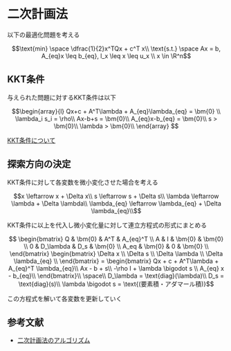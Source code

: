 # 二次計画法

以下の最適化問題を考える
```math
\text{min} \space \dfrac{1}{2}x^TQx + c^T x\\
\text{s.t.} \space Ax = b, A_{eq}x \leq b_{eq}, l_x \leq x \leq u_x \\
x \in \R^n
```

## KKT条件
与えられた問題に対するKKT条件は以下
```math
\begin{array}{l}
Qx+c + A^T\lambda + A_{eq}\lambda_{eq} = \bm{0} \\
\lambda_i s_i = \rho\\
Ax-b+s = \bm{0}\\
A_{eq}x-b_{eq} = \bm{0}\\
s > \bm{0}\\
\lambda > \bm{0}\\
\end{array}

```
[KKT条件について](./kkt_condition.md)

## 探索方向の決定
KKT条件に対して各変数を微小変化させた場合を考える
```math
x \leftarrow x + \Delta x\\
s \leftarrow s + \Delta s\\
\lambda \leftarrow \lambda + \Delta \lambda\\
\lambda_{eq} \leftarrow \lambda_{eq} + \Delta \lambda_{eq}\\
```

KKT条件に以上を代入し微小変化量に対して連立方程式の形式にまとめる
```math

\begin{bmatrix}
Q    & \bm{0}    & A^T    & A_{eq}^T \\
A    & I         & \bm{0} & \bm{0} \\
0    & D_\lambda & D_s    & \bm{0} \\
A_eq & \bm{0}    & 0      & \bm{0} \\
\end{bmatrix}

\begin{bmatrix}
\Delta x \\
\Delta s \\
\Delta \lambda \\
\Delta \lambda_{eq} \\
\end{bmatrix}

= 

\begin{bmatrix}
Qx + c + A^T\lambda + A_{eq}^T \lambda_{eq}\\
Ax - b + s\\
-\rho I + \lambda \bigodot s \\
A_{eq} x - b_{eq}\\
\end{bmatrix}\\
\space\\
D_\lambda = \text{diag}(\lambda)\\
D_s = \text{diag}(s)\\
\lambda \bigodot s = \text{(要素積・アダマール積)}
```

この方程式を解いて各変数を更新していく

## 参考文献
- [二次計画法のアルゴリズム](https://jp.mathworks.com/help/optim/ug/quadratic-programming-algorithms.html#bvjx020-1)
